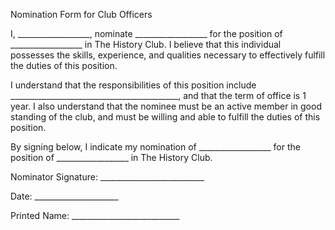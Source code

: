Nomination Form for Club Officers

I, __________________, nominate __________________ for the position of __________________ in The History Club. I believe that this individual possesses the skills, experience, and qualities necessary to effectively fulfill the duties of this position.

I understand that the responsibilities of this position include __________________________________________, and that the term of office is 1 year. I also understand that the nominee must be an active member in good standing of the club, and must be willing and able to fulfill the duties of this position.

By signing below, I indicate my nomination of __________________ for the position of __________________ in The History Club.

Nominator Signature: __________________________

Date: _____________________

Printed Name: ___________________________